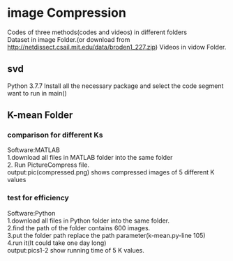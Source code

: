 # image Compression 
Codes of three methods(codes and videos) in different folders<br>
Dataset in image Folder.(or download from http://netdissect.csail.mit.edu/data/broden1_227.zip)
Videos in vidow Folder.

## svd
Python 3.7.7
Install all the necessary package and select the code segment want to run in main()

## K-mean Folder

### comparison for different Ks
Software:MATLAB<br>
1.download all files in MATLAB folder into the same folder<br> 2. Run PictureCompress file.<br>
output:pic(compressed.png) shows compressed images of 5 different K values  

### test for efficiency
Software:Python<br>
1.download all files in Python folder into the same folder.<br>
2.find the path of the folder contains 600 images. <br>
3.put the folder path replace the path parameter(k-mean.py-line 105)<br>
4.run it(It could take one day long)<br>
output:pics1-2 show running time of 5 K values.
